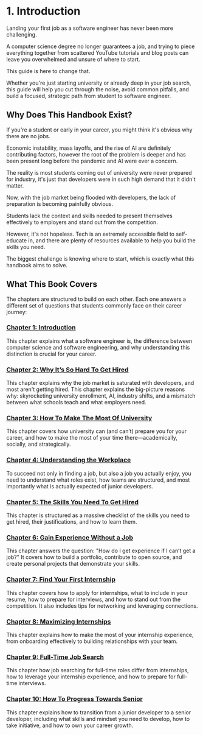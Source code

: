 # 1. Introduction

Landing your first job as a software engineer has never been more challenging.

A computer science degree no longer guarantees a job, and trying to piece everything together from scattered YouTube tutorials and blog posts can leave you overwhelmed and unsure of where to start.

This guide is here to change that.

Whether you're just starting university or already deep in your job search, this guide will help you cut through the noise, avoid common pitfalls, and build a focused, strategic path from student to software engineer.

## Why Does This Handbook Exist?

If you're a student or early in your career, you might think it's obvious why there are no jobs.

Economic instability, mass layoffs, and the rise of AI are definitely contributing factors, however the root of the problem is deeper and has been present long before the pandemic and AI were ever a concern.

The reality is most students coming out of university were never prepared for industry, it's just that developers were in such high demand that it didn't matter.

Now, with the job market being flooded with developers, the lack of preparation is becoming painfully obvious.

Students lack the context and skills needed to present themselves effectively to employers and stand out from the competition.

However, it's not hopeless. Tech is an extremely accessible field to self-educate in, and there are plenty of resources available to help you build the skills you need.

The biggest challenge is knowing where to start, which is exactly what this handbook aims to solve.

## What This Book Covers

The chapters are structured to build on each other. Each one answers a different set of questions that students commonly face on their career journey:

### [Chapter 1: Introduction](./index.md)

This chapter explains what a software engineer is, the difference between computer science and software engineering, and why understanding this distinction is crucial for your career.

### [Chapter 2: Why It’s So Hard To Get Hired](../2-landscape-of-tech-employment/index.md)

This chapter explains why the job market is saturated with developers, and most aren't getting hired. This chapter explains the big-picture reasons why: skyrocketing university enrollment, AI, industry shifts, and a mismatch between what schools teach and what employers need.

### [Chapter 3: How To Make The Most Of University](../3-maximizing-university-experience/index.md)

This chapter covers how university can (and can’t) prepare you for your career, and how to make the most of your time there—academically, socially, and strategically.

### [Chapter 4: Understanding the Workplace](../4-understanding-the-tech-industry/index.md)

To succeed not only in finding a job, but also a job you actually enjoy, you need to understand what roles exist, how teams are structured, and most importantly what is actually expected of junior developers.

### [Chapter 5: The Skills You Need To Get Hired](../5-technical-skill-roadmap/index.md)

This chapter is structured as a massive checklist of the skills you need to get hired, their justifications, and how to learn them.

### [Chapter 6: Gain Experience Without a Job](../6-gaining-experience-without-formal-employment/index.md)

This chapter answers the question: "How do I get experience if I can’t get a job?" It covers how to build a portfolio, contribute to open source, and create personal projects that demonstrate your skills.

### [Chapter 7: Find Your First Internship](../7-find-your-first-internship/index.md)

This chapter covers how to apply for internships, what to include in your resume, how to prepare for interviews, and how to stand out from the competition. It also includes tips for networking and leveraging connections.

### [Chapter 8: Maximizing Internships](../8-maximizing-internship-opportunities/index.md)

This chapter explains how to make the most of your internship experience, from onboarding effectively to building relationships with your team.

### [Chapter 9: Full-Time Job Search](../9-full-time-job-search/index.md)

This chapter how job searching for full-time roles differ from internships, how to leverage your internship experience, and how to prepare for full-time interviews.

### [Chapter 10: How To Progress Towards Senior](../10-career-progression-and-long-term-growth/index.md)

This chapter explains how to transition from a junior developer to a senior developer, including what skills and mindset you need to develop, how to take initiative, and how to own your career growth.
